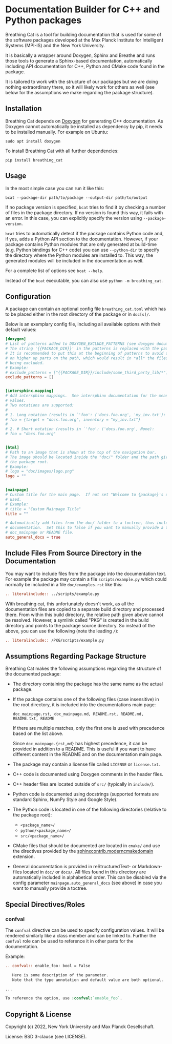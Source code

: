 Documentation Builder for C++ and Python packages
=================================================

Breathing Cat is a tool for building documentation that is used for some of the
software packages developed at the Max Planck Institute for Intelligent Systems (MPI-IS)
and the New York University.

It is basically a wrapper around Doxygen, Sphinx and Breathe and runs those tools to
generate a Sphinx-based documentation, automatically including API documentation for
C++, Python and CMake code found in the package.

It is tailored to work with the structure of our packages but we are doing nothing
extraordinary there, so it will likely work for others as well (see below for the
assumptions we make regarding the package structure).


Installation
------------

Breathing Cat depends on [Doxygen](https://doxygen.nl) for generating C++ documentation.
As Doxygen cannot automatically be installed as dependency by pip, it needs to be
installed manually.  For example on Ubuntu:
```
sudo apt install doxygen
```

To install Breathing Cat with all further dependencies:
```
pip install breathing_cat
```


Usage
-----

In the most simple case you can run it like this:

```
bcat --package-dir path/to/package --output-dir path/to/output
```

If no package version is specified, `bcat` tries to find it by checking a
number of files in the package directory.  If no version is found this way, it fails
with an error.  In this case, you can explicitly specify the version using
`--package-version`.

`bcat` tries to automatically detect if the package contains Python code and,
if yes, adds a Python API section to the documentation.  However, if your package
contains Python modules that are only generated at build-time (e.g. Python bindings for
C++ code) you can use `--python-dir` to specify the directory where the Python modules
are installed to.  This way, the generated modules will be included in the documentation
as well.

For a complete list of options see `bcat --help`.

Instead of the `bcat` executable, you can also use `python -m breathing_cat`.


Configuration
-------------

A package can contain an optional config file `breathing_cat.toml` which has to be
placed either in the root directory of the package or in `doc[s]/`.

Below is an exemplary config file, including all available options with their default
values:

```toml
[doxygen]
# List of patterns added to DOXYGEN_EXCLUDE_PATTERNS (see doxygen documentation).
# The string '{{PACKAGE_DIR}}' in the patterns is replaced with the path to the package.
# It is recommended to put this at the beginning of patterns to avoid unintended matches
# on higher up parts on the path, which would result in *all* the files of the package
# being excluded.
# Example:
# exclude_patterns = ["{{PACKAGE_DIR}}/include/some_third_party_lib/*"]
exclude_patterns = []


[intersphinx.mapping]
# Add intersphinx mappings.  See intersphinx documentation for the meaning of the
# values.
# Two notations are supported:
#
# 1. Long notation (results in `'foo': ('docs.foo.org', 'my_inv.txt'):
# foo = {target = "docs.foo.org", inventory = "my_inv.txt"}
#
# 2. # Short notation (results in `'foo': ('docs.foo.org', None):
# foo = "docs.foo.org"


[html]
# Path to an image that is shown at the top of the navigation bar.
# The image should be located inside the "doc/" folder and the path given relative to
# the package root.
# Example:
# logo = "doc/images/logo.png"
logo = ""


[mainpage]
# Custom title for the main page.  If not set "Welcome to {package}'s documentation!" is
# used.
# Example:
# title = "Custom Mainpage Title"
title = ""

# Automatically add files from the doc/ folder to a toctree, thus including them in the
# documentation.  Set this to false if you want to manually provide a toctree in the
# doc_mainpage or README file.
auto_general_docs = true
```


Include Files From Source Directory in the Documentation
--------------------------------------------------------

You may want to include files from the package into the documentation text.  For example
the package may contain a file `scripts/example.py` which could normally be included in
a file `doc/examples.rst` like this:

```rst
.. literalinclude:: ../scripts/example.py
```

With breathing cat, this unfortunately doesn't work, as all the documentation files are
copied to a separate build directory and processed there.  From within this build
directory, the relative path given above cannot be resolved.  However, a symlink called
"PKG" is created in the build directory and points to the package source directory.  So
instead of the above, you can use the following (note the leading `/`):

```rst
.. literalinclude:: /PKG/scripts/example.py
```


Assumptions Regarding Package Structure
---------------------------------------

Breathing Cat makes the following assumptions regarding the structure of the documented
package:

- The directory containing the package has the same name as the actual package.
- If the package contains one of the following files (case insensitive) in the root
  directory, it is included into the documentations main page:
  ```
  doc_mainpage.rst, doc_mainpage.md, README.rst, README.md, README.txt, README
  ```
  If there are multiple matches, only the first one is used with precedence based on the
  list above.

  Since `doc_mainpage.{rst,md}` has highest precedence, it can be provided in addition
  to a README.  This is useful if you want to have different content in the README and
  on the documentation main page.
- The package may contain a license file called `LICENSE` or `license.txt`.
- C++ code is documented using Doxygen comments in the header files.
- C++ header files are located outside of `src/` (typically in `include/`).
- Python code is documented using docstrings (supported formats are standard Sphinx,
  NumPy Style and Google Style).
- The Python code is located in one of the following directories (relative to the
  package root):

  - `<package_name>/`
  - `python/<package_name>/`
  - `src/<package_name>/`

- CMake files that should be documented are located in `cmake/` and use the directives
  provided by the
  [sphinxcontrib.moderncmakedomain](https://github.com/scikit-build/moderncmakedomain)
  extension.
- General documentation is provided in reStructuredText- or Markdown-files located in
  `doc/` or `docs/`.  All files found in this directory are automatically included in
  alphabetical order.  This can be disabled via the config parameter
  `mainpage.auto_general_docs` (see above) in case you want to manually provide a
  toctree.



Special Directives/Roles
------------------------

### confval

The `confval` directive can be used to specify configuration values.  It will be
rendered similarly like a class member and can be linked to.  Further the `confval` role
can be used to reference it in other parts for the documentation.

Example:

```rst
.. confval:: enable_foo: bool = False

   Here is some description of the parameter.
   Note that the type annotation and default value are both optional.

...

To reference the option, use :confval:`enable_foo`.
```


Copyright & License
-------------------

Copyright (c) 2022, New York University and Max Planck Gesellschaft.

License: BSD 3-clause (see LICENSE).
